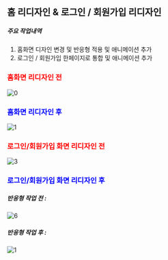 ## 홈 리디자인 & 로그인 / 회원가입 리디자인

##### 주요 작업내역

1. 홈화면 디자인 변경 및 반응형 적용 및 애니메이션 추가
2. 로그인 / 회원가입 한페이지로 통합 및 애니메이션 추가



### <span style="color:red">홈화면 리디자인 전</span>

![0](https://i.ibb.co/tpZLjCF/10.png)





### <span style="color:blue">홈화면 리디자인 후</span>

![1](https://user-images.githubusercontent.com/65334980/171153878-3db1b6ee-4d36-4b35-99e9-e1378928f4e7.gif)



### <span style="color:red">로그인/회원가입 화면 리디자인 전</span>

![3](https://i.ibb.co/FnrCLDX/3.png)



### <span style="color:blue">로그인/회원가입 화면 리디자인 후</span>

##### 반응형 작업 전 : 

![6](https://i.ibb.co/Zg5ZVVJ/6.gif)

##### 반응형 작업 후 : 

![1](https://i.ibb.co/wzMCHfK/1.gif)
